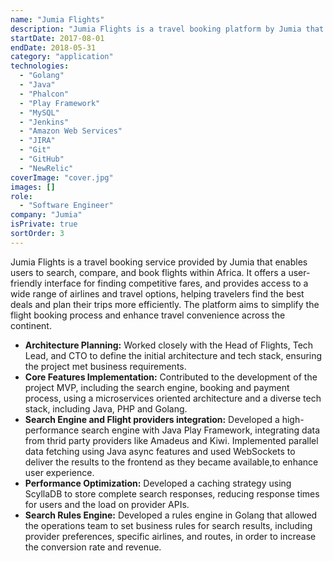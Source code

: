 ```yaml
---
name: "Jumia Flights"
description: "Jumia Flights is a travel booking platform by Jumia that allows users to search, compare, and book flights across Africa."
startDate: 2017-08-01
endDate: 2018-05-31
category: "application"
technologies:
  - "Golang"
  - "Java"
  - "Phalcon"
  - "Play Framework"
  - "MySQL"
  - "Jenkins"
  - "Amazon Web Services"
  - "JIRA"
  - "Git"
  - "GitHub"
  - "NewRelic"
coverImage: "cover.jpg"
images: []
role:
  - "Software Engineer"
company: "Jumia"
isPrivate: true
sortOrder: 3
---
```


Jumia Flights is a travel booking service provided by Jumia that enables users to search, compare, and book flights within Africa. It offers a user-friendly interface for finding competitive fares, and provides access to a wide range of airlines and travel options, helping travelers find the best deals and plan their trips more efficiently. The platform aims to simplify the flight booking process and enhance travel convenience across the continent.

- **Architecture Planning:** Worked closely with the Head of Flights, Tech Lead, and CTO to define the initial architecture and tech stack, ensuring the project met business requirements.
- **Core Features Implementation:** Contributed to the development of the project MVP, including the search engine, booking and payment process, using a microservices oriented architecture and a diverse tech stack, including Java, PHP and Golang.
- **Search Engine and Flight providers integration:**  Developed a high-performance search engine with Java Play Framework, integrating data from thrid party providers like Amadeus and Kiwi. Implemented parallel data fetching using Java async features and used WebSockets to deliver the results to the frontend as they became available,to enhance user experience.
- **Performance Optimization:** Developed a caching strategy using ScyllaDB to store complete search responses, reducing response times for users and the load on provider APIs.
- **Search Rules Engine:** Developed a rules engine in Golang that allowed the operations team to set business rules for search results, including provider preferences, specific airlines, and routes, in order to increase the conversion rate and revenue.
